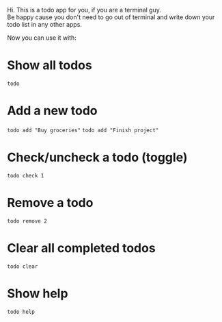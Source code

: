 Hi. This is a todo app for you, if you are a terminal guy.
</br>Be happy cause you don't need to go out of terminal and write down your todo list in any other apps. 

Now you can use it with:

# Show all todos
```todo```

# Add a new todo
```todo add "Buy groceries"```
```todo add "Finish project"```

# Check/uncheck a todo (toggle)
```todo check 1```

# Remove a todo
```todo remove 2```

# Clear all completed todos
```todo clear```

# Show help
```todo help```
